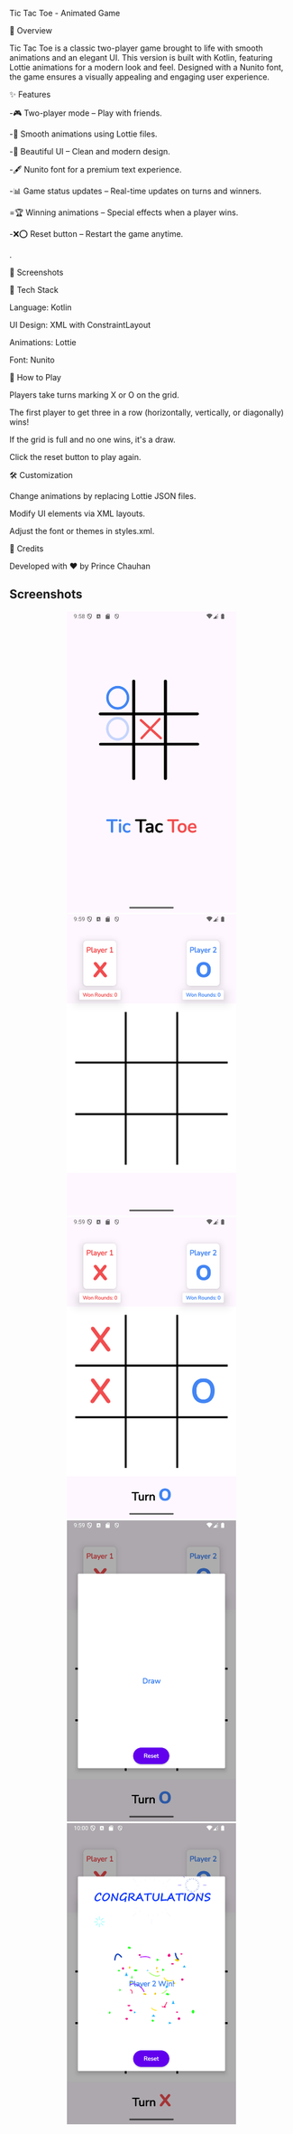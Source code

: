 Tic Tac Toe - Animated Game

📌 Overview

Tic Tac Toe is a classic two-player game brought to life with smooth animations and an elegant UI. This version is built with Kotlin, featuring Lottie animations for a modern look and feel. Designed with a Nunito font, the game ensures a visually appealing and engaging user experience.

✨ Features

-🎮 Two-player mode – Play with friends.

-🔄 Smooth animations using Lottie files.

-🎨 Beautiful UI – Clean and modern design.

-🖋 Nunito font for a premium text experience.

-📊 Game status updates – Real-time updates on turns and winners.

=🏆 Winning animations – Special effects when a player wins.

-❌⭕ Reset button – Restart the game anytime.

.

📸 Screenshots

🚀 Tech Stack

Language: Kotlin

UI Design: XML with ConstraintLayout

Animations: Lottie

Font: Nunito

🎯 How to Play

Players take turns marking X or O on the grid.

The first player to get three in a row (horizontally, vertically, or diagonally) wins!

If the grid is full and no one wins, it's a draw.

Click the reset button to play again.

🛠 Customization

Change animations by replacing Lottie JSON files.

Modify UI elements via XML layouts.

Adjust the font or themes in styles.xml.

🏅 Credits

Developed with ❤️ by Prince Chauhan


## Screenshots

<p align="center">
    <img src="https://github.com/Chauhanprince00/CODECRAFT_AD_04/blob/master/Screenshot_20250306_093708.png" width="300">
    <img src="https://github.com/Chauhanprince00/CODECRAFT_AD_04/blob/master/Screenshot_20250306_095920.png" width="300">
    <img src="https://github.com/Chauhanprince00/CODECRAFT_AD_04/blob/master/Screenshot_20250306_095940.png" width="300">
  <img src="https://github.com/Chauhanprince00/CODECRAFT_AD_04/blob/master/Screenshot_20250306_100002.png" width="300">
  <img src="https://github.com/Chauhanprince00/CODECRAFT_AD_04/blob/master/Screenshot_20250306_100059.png" width="300">
</p>
